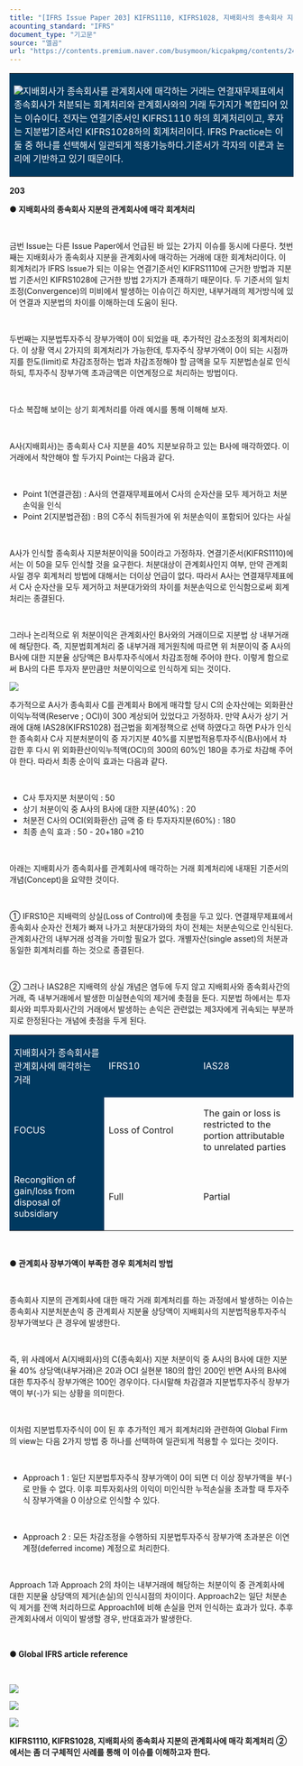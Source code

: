 ```yaml
---
title: "[IFRS Issue Paper 203] KIFRS1110, KIFRS1028, 지배회사의 종속회사 지분의 관계회사에 매각 회계처리 ①"
acounting_standard: "IFRS"
document_type: "기고문"
source: "엘곰"
url: "https://contents.premium.naver.com/busymoon/kicpakpmg/contents/240822165146526zh"
---
```

<table style=""><tbody><tr><td colspan="3" rowspan="1" style="width: 100.0%; height: 129.0px;  background-color: #003960;"><div><p style=""><img src="https://n2.news.naver.com/l.gif?type=content"><span style="color:#ffffff;">지배회사가 종속회사를 관계회사에 매각하는 거래는 연결재무제표에서 종속회사가 처분되는 회계처리와 관계회사와의 거래 두가지가 복합되어 있는 이슈이다. 전자는 연결기준서인 KIFRS1110 하의 회계처리이고, 후자는 지분법기준서인 KIFRS1028하의 회계처리이다. IFRS Practice는 이 둘 중 하나를 선택해서 일관되게 적용가능하다.기준서가 각자의 이론과 논리에 기반하고 있기 때문이다.</span></p></div></td></tr></tbody></table>

**203**

**● 지배회사의 종속회사 지분의 관계회사에 매각 회계처리**

​

금번 Issue는 다른 Issue Paper에서 언급된 바 있는 2가지 이슈를 동시에 다룬다. 첫번째는 지배회사가 종속회사 지분을 관계회사에 매각하는 거래에 대한 회계처리이다. 이 회계처리가 IFRS Issue가 되는 이유는 연결기준서인 KIFRS1110에 근거한 방법과 지분법 기준서인 KIFRS1028에 근거한 방법 2가지가 존재하기 때문이다. 두 기준서의 일치조정(Convergence)의 미비에서 발생하는 이슈이긴 하지만, 내부거래의 제거방식에 있어 연결과 지분법의 차이를 이해하는데 도움이 된다.

​

두번째는 지분법투자주식 장부가액이 0이 되었을 때, 추가적인 감소조정의 회계처리이다. 이 상황 역시 2가지의 회계처리가 가능한데, 투자주식 장부가액이 0이 되는 시점까지를 한도(limit)로 차감조정하는 법과 차감조정해야 할 금액을 모두 지분법손실로 인식하되, 투자주식 장부가액 초과금액은 이연계정으로 처리하는 방법이다.

​

다소 복잡해 보이는 상기 회계처리를 아래 예시를 통해 이해해 보자.

​

A사(지배회사)는 종속회사 C사 지분을 40% 지분보유하고 있는 B사에 매각하였다. 이 거래에서 착안해야 할 두가지 Point는 다음과 같다.

​

- Point 1(연결관점) : A사의 연결재무제표에서 C사의 순자산을 모두 제거하고 처분손익을 인식
- Point 2(지분법관점) : B의 C주식 취득원가에 위 처분손익이 포함되어 있다는 사실

​

A사가 인식할 종속회사 지분처분이익을 50이라고 가정하자. 연결기준서(KIFRS1110)에서는 이 50을 모두 인식할 것을 요구한다. 처분대상이 관계회사인지 여부, 만약 관계회사일 경우 회계처리 방법에 대해서는 더이상 언급이 없다. 따라서 A사는 연결재무제표에서 C사 순자산을 모두 제거하고 처분대가와의 차이를 처분손익으로 인식함으로써 회계처리는 종결된다.

​

그러나 논리적으로 위 처분이익은 관계회사인 B사와의 거래이므로 지분법 상 내부거래에 해당한다. 즉, 지분법회계처리 중 내부거래 제거원칙에 따르면 위 처분이익 중 A사의 B사에 대한 지분율 상당액은 B사투자주식에서 차감조정해 주어야 한다. 이렇게 함으로써 B사의 다른 투자자 분만큼만 처분이익으로 인식하게 되는 것이다.

![](https://scs-phinf.pstatic.net/MjAyNDA4MjJfNDMg/MDAxNzI0MzA5MzE0NTU2.ib3bkqKvQYNKSkUU308px9Jxf01fmxTnbeIQPEmq7U8g.c16F0Z49rwfJfrGkFQNazxeUmQpms_bcRBFUW0C_0Acg.PNG/image.png?type=w800)

추가적으로 A사가 종속회사 C를 관계회사 B에게 매각할 당시 C의 순자산에는 외화환산이익누적액(Reserve ; OCI)이 300 계상되어 있었다고 가정하자. 만약 A사가 상기 거래에 대해 IAS28(KIFRS1028) 접근법을 회계정책으로 선택 하였다고 하면 P사가 인식한 종속회사 C사 지분처분이익 중 자기지분 40%를 지분법적용투자주식(B사)에서 차감한 후 다시 위 외화환산이익누적액(OCI)의 300의 60%인 180을 추가로 차감해 주어야 한다. 따라서 최종 순이익 효과는 다음과 같다.

​

- C사 투자지분 처분이익 : 50
- 상기 처분이익 중 A사의 B사에 대한 지분(40%) : 20
- 처분전 C사의 OCI(외화환산) 금액 중 타 투자자지분(60%) : 180
- 최종 손익 효과 : 50 - 20+180 =210

​

아래는 지배회사가 종속회사를 관계회사에 매각하는 거래 회계처리에 내재된 기준서의 개념(Concept)을 요약한 것이다.

​

① IFRS10은 지배력의 상실(Loss of Control)에 촛점을 두고 있다. 연결재무제표에서 종속회사 순자산 전체가 빠져 나가고 처분대가와의 차이 전체는 처분손익으로 인식된다. 관계회사간의 내부거래 성격을 가미할 필요가 없다. 개별자산(single asset)의 처분과 동일한 회계처리를 하는 것으로 종결된다.

​

② 그러나 IAS28은 지배력의 상실 개념은 염두에 두지 않고 지배회사와 종속회사간의 거래, 즉 내부거래에서 발생한 미실현손익의 제거에 촛점을 둔다. 지분법 하에서는 투자회사와 피투자회사간의 거래에서 발생하는 손익은 관련없는 제3자에게 귀속되는 부분까지로 한정된다는 개념에 촛점을 두게 된다.

<table style=""><tbody><tr><td colspan="1" rowspan="1" style="width: 33.33%; height: 43.0px;  background-color: #003960;"><div><p style=""><span style="color:#ffffff;">지배회사가 종속회사를 관계회사에 매각하는 거래</span></p></div></td><td colspan="1" rowspan="1" style="width: 33.33%; height: 43.0px;  background-color: #003960;"><div><p style=""><span style="color:#ffffff;">IFRS10</span></p></div></td><td colspan="1" rowspan="1" style="width: 33.33%; height: 43.0px;  background-color: #003960;"><div><p style=""><span style="color:#ffffff;">IAS28</span></p></div></td></tr><tr><td colspan="1" rowspan="1" style="width: 33.33%; height: 43.0px;  background-color: #003960;"><div><p style=""><span style="color:#ffffff;">FOCUS</span></p></div></td><td colspan="1" rowspan="1" style="width: 33.33%; height: 43.0px;  "><div><p style=""><span style="">Loss of Control</span></p></div></td><td colspan="1" rowspan="1" style="width: 33.33%; height: 43.0px;  "><div><p style=""><span style="">The gain or loss is restricted to the portion attributable to unrelated parties</span></p></div></td></tr><tr><td colspan="1" rowspan="1" style="width: 33.33%; height: 43.0px;  background-color: #003960;"><div><p style=""><span style="color:#ffffff;">Recongition of gain/loss from disposal of subsidiary</span></p></div></td><td colspan="1" rowspan="1" style="width: 33.33%; height: 43.0px;  "><div><p style=""><span style="">Full</span></p></div></td><td colspan="1" rowspan="1" style="width: 33.33%; height: 43.0px;  "><div><p style=""><span style="">Partial</span></p></div></td></tr></tbody></table>

**​**

**● 관계회사 장부가액이 부족한 경우 회계처리 방법**

​

종속회사 지분의 관계회사에 대한 매각 거래 회계처리를 하는 과정에서 발생하는 이슈는 종속회사 지분처분손익 중 관계회사 지분율 상당액이 지배회사의 지분법적용투자주식 장부가액보다 큰 경우에 발생한다.

​

즉, 위 사례에서 A(지배회사)의 C(종속회사) 지분 처분이익 중 A사의 B사에 대한 지분율 40% 상당액(내부거래)은 20과 OCI 실현분 180의 합인 200인 반면 A사의 B사에 대한 투자주식 장부가액은 100인 경우이다. 다시말해 차감결과 지분법투자주식 장부가액이 부(-)가 되는 상황을 의미한다.

​

이처럼 지분법투자주식이 0이 된 후 추가적인 제거 회계처리와 관련하여 Global Firm의 view는 다음 2가지 방법 중 하나를 선택하여 일관되게 적용할 수 있다는 것이다.

​

- Approach 1 : 일단 지분법투자주식 장부가액이 0이 되면 더 이상 장부가액을 부(-)로 만들 수 없다. 이후 피투자회사의 이익이 미인식한 누적손실을 초과할 때 투자주식 장부가액을 0 이상으로 인식할 수 있다.

​

- Approach 2 : 모든 차감조정을 수행하되 지분법투자주식 장부가액 초과분은 이연계정(deferred income) 계정으로 처리한다.

​

Approach 1과 Approach 2의 차이는 내부거래에 해당하는 처분이익 중 관계회사에 대한 지분율 상당액의 제거(손실)의 인식시점의 차이이다. Approach2는 일단 처분손익 제거를 전액 처리하므로 Approach1에 비해 손실을 먼저 인식하는 효과가 있다. 추후 관계회사에서 이익이 발생할 경우, 반대효과가 발생한다.

​

**● Global IFRS article reference**

**​**

![](https://scs-phinf.pstatic.net/MjAyNDA4MjJfMTAz/MDAxNzI0MzE1MzI2NjY4.tjzEzCWoIwO_2BCH8jPCzEZpZIjIJJf88i3h23n46qsg._v-8C2Dr0esiNsYevE_FYONF--tCu8DIZ0XI-VulOrgg.PNG/image.png?type=w800)

![](https://scs-phinf.pstatic.net/MjAyNDA4MjJfNDAg/MDAxNzI0MzE1NDA1Nzc2.vD2KyCaUKfCMiev6_PyIzQ0x0p3K5j5cCMU0fI2UspEg.No41aRYbRfPtEy6XOn7h4VxmWKihOJWqC7YkfdN4STwg.PNG/image.png?type=w800)

![](https://scs-phinf.pstatic.net/MjAyNDA4MjJfMTU4/MDAxNzI0MzE1NTM2MjA4.dIb5y9uDJu3hanOI4eiG-zRUzBqvrDLWQsy1RtRy68gg.6BEg9gUhjwh3sUt8m10IYaovxHunLyM5T_V8rC4QGNwg.PNG/image.png?type=w800)

**KIFRS1110, KIFRS1028, 지배회사의 종속회사 지분의 관계회사에 매각 회계처리 ②에서는 좀 더 구체적인 사례를 통해 이 이슈를 이해하고자 한다.**